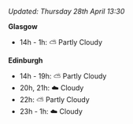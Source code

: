 *Updated: Thursday 28th April 13:30*

**Glasgow**

* 14h - 1h: :partly_sunny: Partly Cloudy

**Edinburgh**

* 14h - 19h: :partly_sunny: Partly Cloudy
* 20h, 21h: :cloud: Cloudy
* 22h: :partly_sunny: Partly Cloudy
* 23h - 1h: :cloud: Cloudy
